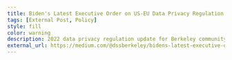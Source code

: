 ```yaml
---
title: Biden's Latest Executive Order on US-EU Data Privacy Regulation
tags: [External Post, Policy]
style: fill
color: warning
description: 2022 data privacy regulation update for Berkeley community.
external_url: https://medium.com/@dssberkeley/bidens-latest-executive-order-on-us-eu-data-privacy-regulation-f9545a43ca7c
---
```

